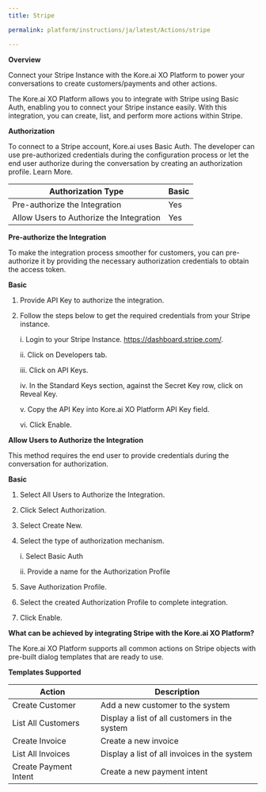 ```yaml
---
title: Stripe

permalink: platform/instructions/ja/latest/Actions/stripe

---
```


<base target="_blank">
<container>

**Overview**

Connect your Stripe Instance with the Kore.ai XO Platform to power your conversations to create customers/payments and other actions.

The Kore.ai XO Platform allows you to integrate with Stripe using Basic Auth, enabling you to connect your Stripe instance easily. With this integration, you can create, list, and perform more actions within Stripe.

</container>

<container>

**Authorization**
 
To connect to a Stripe account, Kore.ai uses Basic Auth. The developer can use pre-authorized credentials during the configuration process or let the end user authorize during the conversation by creating an authorization profile. Learn More.
 
 
 |Authorization Type                      | Basic |
 |----------------------------------------|-------|
 |Pre-authorize the Integration           |  Yes  |
 |Allow Users to Authorize the Integration|  Yes  |


**Pre-authorize the Integration**
 
 To make the integration process smoother for customers, you can pre-authorize it by providing the necessary authorization credentials to obtain the access token.

**Basic**
 
1. Provide API Key to authorize the integration.  
2. Follow the steps below to get the required credentials from your Stripe instance.
 
      i. Login to your Stripe Instance. https://dashboard.stripe.com/.
      
     ii. Click on Developers tab.
  
    iii. Click on API Keys.
   
     iv. In the Standard Keys section, against the Secret Key row, click on Reveal Key.
  
      v. Copy the API Key into Kore.ai XO Platform API Key field.
  
     vi. Click Enable.

 
**Allow Users to Authorize the Integration**
 
This method requires the end user to provide credentials during the conversation for authorization.
 
**Basic**
 
1. Select All Users to Authorize the Integration.
2. Click Select Authorization.
3. Select Create New.
4. Select the type of authorization mechanism. 
 
   i. Select Basic Auth
  
   ii. Provide a name for the Authorization Profile
 
5. Save Authorization Profile.
 
6. Select the created Authorization Profile to complete integration.
 
7. Click Enable.

 
</container>
 
<container>

**What can be achieved by integrating Stripe with the Kore.ai XO Platform?**
 
 The Kore.ai XO Platform supports all common actions on Stripe objects with pre-built dialog templates that are ready to use. 
 
**Templates Supported**

| Action           | Description            |
|------------------|------------------------|
|Create Customer     |Add a new customer to the system|
|List All Customers   |Display a list of all customers in the system|
|Create Invoice |Create a new invoice|
|List All Invoices  |Display a list of all invoices in the system|
|Create Payment Intent     |Create a new payment intent|

</container>

